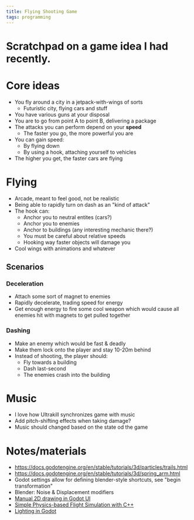```yaml
---
title: Flying Shooting Game
tags: programming
---
```


# Scratchpad on a game idea I had recently.

# Core ideas

- You fly around a city in a jetpack-with-wings of sorts
  - Futuristic city, flying cars and stuff
- You have various guns at your disposal
- You are to go from point A to point B, delivering a package
- The attacks you can perform depend on your **speed**
  - The faster you go, the more powerful you are
- You can gain speed:
  - By flying down
  - By using a hook, attaching yourself to vehicles
- The higher you get, the faster cars are flying

# Flying

- Arcade, meant to feel good, not be realistic
- Being able to rapidly turn on dash as an "kind of attack"
- The hook can:
  - Anchor you to neutral entites (cars?)
  - Anchor you to enemies
  - Anchor to buildings (any interesting mechanic there?)
  - You must be careful about relative speeds
  - Hooking way faster objects will damage you
- Cool wings with animations and whatever

## Scenarios

### Deceleration

- Attach some sort of magnet to enemies
- Rapidly decelerate, trading speed for energy
- Get enough energy to fire some cool weapon which would cause all enemies hit with magnets to get pulled together

### Dashing

- Make an enemy which would be fast & deadly
- Make them lock onto the player and stay 10-20m behind
- Instead of shooting, the player should:
  - Fly towards a building
  - Dash last-second
  - The enemies crash into the building

# Music

- I love how Ultrakill synchronizes game with music
- Add pitch-shifting effects when taking damage?
- Music should changed based on the state od the game

# Notes/materials

- https://docs.godotengine.org/en/stable/tutorials/3d/particles/trails.html
- https://docs.godotengine.org/en/stable/tutorials/3d/spring_arm.html
- Godot settings allow for defining blender-style shortcuts, see "begin transformation"
- Blender: Noise & Displacement modifiers
- [Manual 2D drawing in Godot UI](https://docs.godotengine.org/en/4.4/tutorials/2d/custom_drawing_in_2d.html#doc-custom-drawing-in-2d)
- [Simple Physics-based Flight Simulation with C++](https://www.jakobmaier.at/posts/flight-simulation/)
- [Lighting in Godot](https://www.youtube.com/watch?v=aRdiiWpA0AA)
